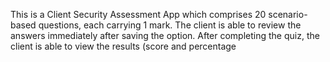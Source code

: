 This is a Client Security Assessment App which comprises 20 scenario-based questions, each carrying 1 mark. The client is able to review the answers immediately after saving the option. After completing the quiz, the client is able to view the results (score and percentage
